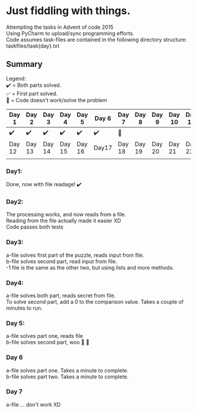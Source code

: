 # Just fiddling with things.

Attempting the tasks in Advent of code 2015\
Using PyCharm to upload/sync programming efforts.\
Code assumes task-files are contained in the following directory structure:\
taskfiles/task{day}.txt

## Summary
Legend:\
:heavy_check_mark: = Both parts solved.\
:white_check_mark: = First part solved.\
:no_entry_sign: = Code doesn't work/solve the problem


| Day 1 | Day 2 | Day 3 | Day 4 | Day 5 | Day 6 | Day 7 | Day 8 | Day 9 | Day 10 | Day 11 | Day 12 |
|---|---|---|---|---|---|---|---|---|---|---|---|
| :heavy_check_mark: | :heavy_check_mark: | :heavy_check_mark: | :heavy_check_mark: | :heavy_check_mark: | :heavy_check_mark: | :no_entry_sign: | | | | |
| Day 12 | Day 13 | Day 14 | Day 15 | Day 16 | Day17 | Day 18 | Day 19 | Day 20 | Day 21 | Day 22 | Day 23 | Day 24|
| | | | | | | | | | | | | | 


### Day1:

Done, now with file readage! :heavy_check_mark:

### Day2:

The processing works, and now reads from a file.\
Reading from the file actually made it easier XD\
Code passes both tests

### Day3:

a-file solves first part of the puzzle, reads input from file.\
b-file solves second part, read input from file.\
-1 file is the same as the other two, but using lists and more methods.

### Day4:

a-file solves both part, reads secret from file.\
To solve second part, add a 0 to the comparison value. Takes a couple of minutes to run.

### Day 5:

a-file solves part one, reads file\
b-file solves second part, woo :tada: :confetti_ball:

### Day 6

a-file solves part one. Takes a minute to complete.\
b-file solves part two. Takes a minute to complete.

### Day 7

a-file ... don't work XD 
